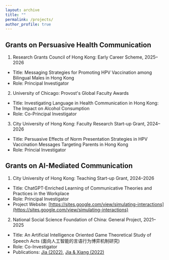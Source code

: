 ```yaml
---
layout: archive
title: ""
permalink: /projects/
author_profile: true
---
```


Grants on Persuasive Health Communication
-----
1. Research Grants Council of Hong Kong: Early Career Scheme, 2025–2026
  * Title: Messaging Strategies for Promoting HPV Vaccination among Bilingual Males in Hong Kong
  * Role: Principal Investigator

2. University of Chicago: Provost's Global Faculty Awards
  * Title: Investigating Language in Health Communication in Hong Kong: The Impact on Alcohol Consumption
  * Role: Co-Principal Investigator
    
3. City University of Hong Kong: Faculty Research Start-up Grant, 2024–2026
  * Title: Persuasive Effects of Norm Presentation Strategies in HPV Vaccination Messages Targeting Parents in Hong Kong
  * Role: Princial Investigator

Grants on AI-Mediated Communication
-----
1. City University of Hong Kong: Teaching Start-up Grant, 2024–2026
  * Title: ChatGPT-Enriched Learning of Communicative Theories and Practices in the Workplace
  * Role: Principal Investigator
  * Project Website: [https://sites.google.com/view/simulating-interactions](https://sites.google.com/view/simulating-interactions)
    
2. National Social Science Foundation of China: General Project, 2021–2025
  * Title: An Artificial Intelligence Oriented Game Theoretical Study of Speech Acts (面向人工智能的言语行为博弈机制研究)
  * Role: Co-Investigator
  * Publications: [Jia (2022)](https://jamesmianjia.github.io/files/Jia_2022_JoP.pdf), [Jia & Xiang (2022)](https://jamesmianjia.github.io/files/Jia_Xiang_2022_FLC.pdf)



